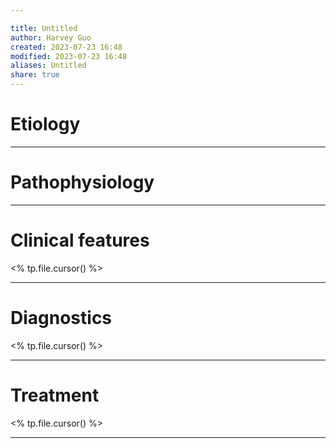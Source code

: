 ```yaml
---

title: Untitled
author: Harvey Guo
created: 2023-07-23 16:48
modified: 2023-07-23 16:48
aliases: Untitled
share: true
---
```

# Etiology


---
# Pathophysiology


---
# Clinical features
<% tp.file.cursor() %>

---
# Diagnostics
<% tp.file.cursor() %>

---
# Treatment
<% tp.file.cursor() %>

---
